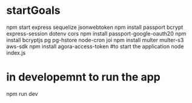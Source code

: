 # startGoals

npm start
express
sequelize
jsonwebtoken
npm install passport bcrypt express-session
dotenv
cors
npm install passport-google-oauth20
npm install bcryptjs
pg pg-hstore
node-cron
joi
npm install multer multer-s3 aws-sdk
npm install agora-access-token
#to start the application
node index.js

# in developemnt to run the app

npm run dev
